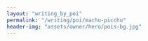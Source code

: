 ```yaml
---
layout: "writing_by_poi"
permalink: "/writing/poi/machu-picchu"
header-img: "assets/owner/hero/pois-bg.jpg"
---
```


